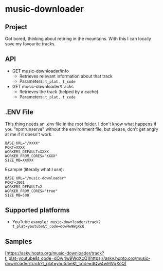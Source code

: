 # music-downloader

## Project
Got bored, thinking about retiring in the mountains. With this I can locally save my favourite tracks.

## API
* GET music-downloader/info
  * Retrieves relevant information about that track
  * Parameters: `t_plat, t_code`
* GET music-downloader/tracks
  * Retrieves the track (helped by a cache)
  * Parameters: `t_plat, t_code`

## .ENV File
This thing needs an .env file in the root folder. I don't know what happens if you "npmrunserve" without the environment file, but please, don't get angry at me if it doesn't work.
```
BASE_URL="/XXXX"
PORT=XXXX
WORKERS_DEFAULT=XXXX
WORKER_FROM_CORES="XXXX"
SIZE_MB=XXXXX
```
Example (literally what I use):
```
BASE_URL="/music-downloader"
PORT=3001
WORKERS_DEFAULT=2
WORKER_FROM_CORES="true"
SIZE_MB=500
```

## Supported platforms
* YouTube `example: music-downloader/track?t_plat=youtube&t_code=dQw4w9WgXcQ`

## Samples
[https://asky.hopto.org/music-downloader/track?t_plat=youtube&t_code=dQw4w9WgXcQ](https://asky.hopto.org/music-downloader/track?t_plat=youtube&t_code=dQw4w9WgXcQ)

